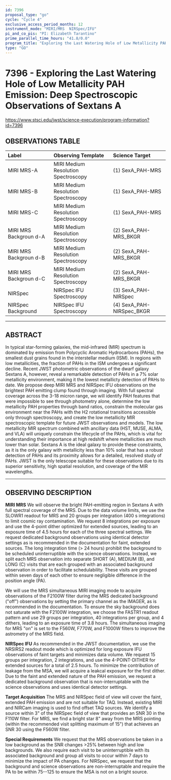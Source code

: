 ```yaml
---
id: 7396
proposal_type: "go"
cycle: "Cycle 4"
exclusive_access_period_months: 12
instrument_mode: "MIRI/MRS  NIRSpec/IFU"
pi_and_co_pis: "PI: Elizabeth Tarantino"
prime_parallel_time_hours: "41.8/0.0"
program_title: "Exploring the Last Watering Hole of Low Metallicity PAH Emission: Deep Spectroscopic Observations of Sextans A"
type: "GO"
---
```

# 7396 - Exploring the Last Watering Hole of Low Metallicity PAH Emission: Deep Spectroscopic Observations of Sextans A
https://www.stsci.edu/jwst/science-execution/program-information?id=7396
## OBSERVATIONS TABLE
| Label                      | Observing Template                     | Science Target             |
| :------------------------- | :------------------------------------- | :------------------------- |
| MIRI MRS-A                 | MIRI Medium Resolution Spectroscopy    | (1) SexA_PAH-MRS           |
| MIRI MRS-B                 | MIRI Medium Resolution Spectroscopy    | (1) SexA_PAH-MRS           |
| MIRI MRS-C                 | MIRI Medium Resolution Spectroscopy    | (1) SexA_PAH-MRS           |
| MIRI MRS Backgroun d-A     | MIRI Medium Resolution Spectroscopy    | (2) SexA_PAH-MRS_BKGR      |
| MIRI MRS Backgroun d-B     | MIRI Medium Resolution Spectroscopy    | (2) SexA_PAH-MRS_BKGR      |
| MIRI MRS Backgroun d-C     | MIRI Medium Resolution Spectroscopy    | (2) SexA_PAH-MRS_BKGR      |
| NIRSpec                    | NIRSpec IFU Spectroscopy               | (3) SexA_PAH-NIRSpec       |
| NIRSpec Background         | NIRSpec IFU Spectroscopy               | (4) SexA_PAH-NIRSpec_BKGR  |

---

## ABSTRACT

In typical star-forming galaxies, the mid-infrared (MIR) spectrum is dominated by emission from Polycyclic Aromatic Hydrocarbons (PAHs), the smallest dust grains found in the interstellar medium (ISM). In regions with low metallicities, the fraction of PAHs in the ISM undergoes a significant decline. Recent JWST photometric observations of the dwarf galaxy Sextans A, however, reveal a remarkable detection of PAHs in a 7% solar metallicity environment, making it the lowest metallicty detection of PAHs to date. We propose deep MIRI MRS and NIRSpec IFU observations on the brightest PAH emitting clump found through imaging. With full spectral coverage across the 3-18 micron range, we will identify PAH features that were impossible to see through photometry alone, determine the low metallicity PAH properties through band ratios, constrain the molecular gas environment near the PAHs with the H2 rotational transitions accessible only through spectroscopy, and create the low metallicity MIR spectroscopic template for future JWST observations and models. The low metallicity MIR spectrum combined with ancillary data (HST, MUSE, ALMA, and VLA) will uniquely constrain the lifecycle of the PAHs, which is vital for understanding their importance at high redshift where metallicities are much lower than solar. Sextans A is the ideal galaxy to provide these constraints, as it is the only galaxy with metallicity less than 10% solar that has a robust detection of PAHs and its proximity allows for a detailed, resolved study of PAHs. JWST is the only telescope suitable for these observations due to its superior sensitivity, high spatial resolution, and coverage of the MIR wavelengths.

---

## OBSERVING DESCRIPTION

**MIRI MRS**
We will observe the bright PAH-emitting region in Sextans A with full spectral coverage of the MRS. Due to the data volume limits, we use the SLOWR1 readout for MRS and 20 groups per integration (400 s integrations) to limit cosmic ray contamination. We request 8 integrations per exposure and use the 4-point dither optimized for extended sources, leading to an exposure time of 4.5 hours for each of the three spectral settings. We request dedicated background observations using identical detector settings as is recommended in the documentation for faint, extended sources. The long integration time (> 24 hours) prohibit the background to be scheduled uninterruptible with the science observations. Instead, we split each MRS observation into separate SHORT (A), MEDIUM (B), and LONG (C) visits that are each grouped with an associated background observation in order to facilitate schedulability. These visits are grouped within seven days of each other to ensure negligible difference in the position angle (PA).

We will use the MRS simultaneous MIRI imaging mode to acquire observations of the F2100W filter during the MRS dedicated background ("off") observations by setting the primary channel as the IMAGER, as is recommended in the documentation. To ensure the sky background does not saturate with the F2100W integration, we choose the FASTR1 readout pattern and use 29 groups per integration, 40 integrations per group, and 4 dithers, leading to an exposure time of 3.8 hours. The simultaneous imaging for MRS "on" is set to the F560W, F770W, and F1000W filters to improve the astrometry of the MRS field.

**NIRSpec IFU**
As recommended in the JWST documentation, we use the NRSIRS2 readout mode which is optimized for long exposure IFU observations of faint targets and minimizes data volume. We request 15 groups per integration, 2 integrations, and use the 4-POINT-DITHER for extended sources for a total of 2.5 hours. To minimize the contribution of leakage from the MSA, we will acquire a leakcal exposure for the first dither. Due to the faint and extended nature of the PAH emission, we request a dedicated background observation that is non-interruptable with the science observations and uses identical detector settings.

**Target Acquisition**
The MRS and NIRSpec field of view will cover the faint, extended PAH emission and are not suitable for TAQ. Instead, existing MIRI and NIRCam imaging is used to find offset TAQ sources. We identify a source within 3" of the NIRSpec field of view that provides an SNR 30 in the F110W filter. For MRS, we find a bright star 8" away from the MRS pointing (within the recommended visit splitting maximum of 15") that achieves an SNR 30 using the F560W filter.

**Special Requirements**
We request that the MRS observations be taken in a low background as the SNR changes >25% between high and low backgrounds. We also require each visit to be uninterruptible with its associated background and group all visits to occur within 7 days to minimize the impact of PA changes. For NIRSpec, we request that the background and science observations are non-interruptable and require the PA to be within 75--125 to ensure the MSA is not on a bright source.